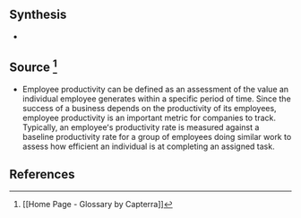 ## Synthesis
- 
## Source [^1]
- Employee productivity can be defined as an assessment of the value an individual employee generates within a specific period of time. Since the success of a business depends on the productivity of its employees, employee productivity is an important metric for companies to track. Typically, an employeeʻs productivity rate is measured against a baseline productivity rate for a group of employees doing similar work to assess how efficient an individual is at completing an assigned task.
## References

[^1]: [[Home Page - Glossary by Capterra]]